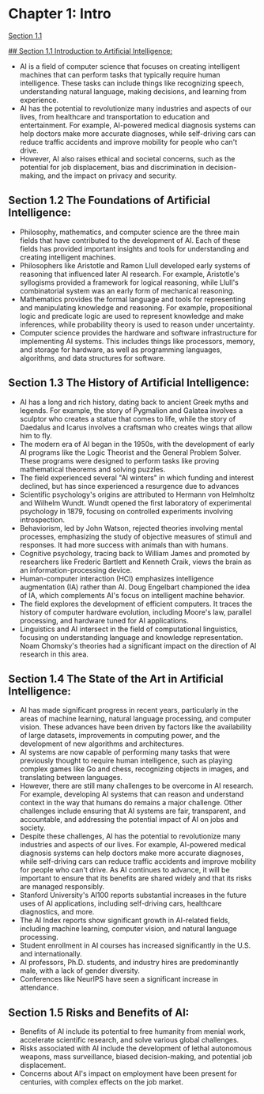 # Chapter 1: Intro

[Section 1.1](#section-11)

[## Section 1.1 Introduction to Artificial Intelligence:](#section-11)
- AI is a field of computer science that focuses on creating intelligent machines that can perform tasks that typically require human intelligence. These tasks can include things like recognizing speech, understanding natural language, making decisions, and learning from experience.
- AI has the potential to revolutionize many industries and aspects of our lives, from healthcare and transportation to education and entertainment. For example, AI-powered medical diagnosis systems can help doctors make more accurate diagnoses, while self-driving cars can reduce traffic accidents and improve mobility for people who can't drive.
- However, AI also raises ethical and societal concerns, such as the potential for job displacement, bias and discrimination in decision-making, and the impact on privacy and security.

## Section 1.2 The Foundations of Artificial Intelligence:
- Philosophy, mathematics, and computer science are the three main fields that have contributed to the development of AI. Each of these fields has provided important insights and tools for understanding and creating intelligent machines.
- Philosophers like Aristotle and Ramon Llull developed early systems of reasoning that influenced later AI research. For example, Aristotle's syllogisms provided a framework for logical reasoning, while Llull's combinatorial system was an early form of mechanical reasoning.
- Mathematics provides the formal language and tools for representing and manipulating knowledge and reasoning. For example, propositional logic and predicate logic are used to represent knowledge and make inferences, while probability theory is used to reason under uncertainty.
- Computer science provides the hardware and software infrastructure for implementing AI systems. This includes things like processors, memory, and storage for hardware, as well as programming languages, algorithms, and data structures for software.

## Section 1.3 The History of Artificial Intelligence:
- AI has a long and rich history, dating back to ancient Greek myths and legends. For example, the story of Pygmalion and Galatea involves a sculptor who creates a statue that comes to life, while the story of Daedalus and Icarus involves a craftsman who creates wings that allow him to fly.
- The modern era of AI began in the 1950s, with the development of early AI programs like the Logic Theorist and the General Problem Solver. These programs were designed to perform tasks like proving mathematical theorems and solving puzzles.
- The field experienced several "AI winters" in which funding and interest declined, but has since experienced a resurgence due to advances
- Scientific psychology's origins are attributed to Hermann von Helmholtz and Wilhelm Wundt. Wundt opened the first laboratory of experimental psychology in 1879, focusing on controlled experiments involving introspection.
- Behaviorism, led by John Watson, rejected theories involving mental processes, emphasizing the study of objective measures of stimuli and responses. It had more success with animals than with humans.
- Cognitive psychology, tracing back to William James and promoted by researchers like Frederic Bartlett and Kenneth Craik, views the brain as an information-processing device.
- Human-computer interaction (HCI) emphasizes intelligence augmentation (IA) rather than AI. Doug Engelbart championed the idea of IA, which complements AI's focus on intelligent machine behavior.
- The field explores the development of efficient computers. It traces the history of computer hardware evolution, including Moore's law, parallel processing, and hardware tuned for AI applications.
- Linguistics and AI intersect in the field of computational linguistics, focusing on understanding language and knowledge representation. Noam Chomsky's theories had a significant impact on the direction of AI research in this area.


## Section 1.4 The State of the Art in Artificial Intelligence:
- AI has made significant progress in recent years, particularly in the areas of machine learning, natural language processing, and computer vision. These advances have been driven by factors like the availability of large datasets, improvements in computing power, and the development of new algorithms and architectures.
- AI systems are now capable of performing many tasks that were previously thought to require human intelligence, such as playing complex games like Go and chess, recognizing objects in images, and translating between languages.
- However, there are still many challenges to be overcome in AI research. For example, developing AI systems that can reason and understand context in the way that humans do remains a major challenge. Other challenges include ensuring that AI systems are fair, transparent, and accountable, and addressing the potential impact of AI on jobs and society.
- Despite these challenges, AI has the potential to revolutionize many industries and aspects of our lives. For example, AI-powered medical diagnosis systems can help doctors make more accurate diagnoses, while self-driving cars can reduce traffic accidents and improve mobility for people who can't drive. As AI continues to advance, it will be important to ensure that its benefits are shared widely and that its risks are managed responsibly.
- Stanford University's AI100 reports substantial increases in the future uses of AI applications, including self-driving cars, healthcare diagnostics, and more.
- The AI Index reports show significant growth in AI-related fields, including machine learning, computer vision, and natural language processing.
- Student enrollment in AI courses has increased significantly in the U.S. and internationally.
- AI professors, Ph.D. students, and industry hires are predominantly male, with a lack of gender diversity.
- Conferences like NeurIPS have seen a significant increase in attendance.

## Section 1.5 Risks and Benefits of AI:

- Benefits of AI include its potential to free humanity from menial work, accelerate scientific research, and solve various global challenges.
- Risks associated with AI include the development of lethal autonomous weapons, mass surveillance, biased decision-making, and potential job displacement.
- Concerns about AI's impact on employment have been present for centuries, with complex effects on the job market.
